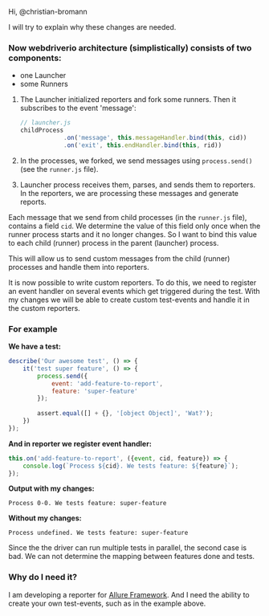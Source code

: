 Hi, @christian-bromann

I will try to explain why these changes are needed.


### Now webdriverio architecture (simplistically) consists of two components:

- one Launcher
- some Runners

1. The Launcher initialized reporters and fork some runners. Then it subscribes to the event 'message':

   ```javascript
   // launcher.js
   childProcess
               .on('message', this.messageHandler.bind(this, cid))
               .on('exit', this.endHandler.bind(this, rid))
   ```

2. In the processes, we forked, we send messages using `process.send()` (see the `runner.js` file).
3. Launcher process receives them, parses, and sends them to reporters. In the reporters, we are processing these messages and generate reports.

Each message that we send from child processes (in the `runner.js` file), contains a field `cid`. We determine the value of this field only once when the runner process starts and it no longer changes. So I want to bind this value to each child (runner) process in the parent (launcher) process.

This will allow us to send custom messages from the child (runner) processes and handle them into reporters.

It is now possible to write custom reporters. To do this, we need to register an event handler on several events which get triggered during the test. With my changes we will be able to create custom test-events and handle it in the custom reporters.

### For example

__We have a test:__

```javascript
describe('Our awesome test', () => {
    it('test super feature', () => {
        process.send({
            event: 'add-feature-to-report',
            feature: 'super-feature'
        });
        
        assert.equal([] + {}, '[object Object]', 'Wat?');
    })
});
```

__And in reporter we register event handler:__

```javascript
this.on('add-feature-to-report', ({event, cid, feature}) => {
    console.log(`Process ${cid}. We tests feature: ${feature}`);
});
```

__Output with my changes:__

```
Process 0-0. We tests feature: super-feature
```

__Without my changes:__

```
Process undefined. We tests feature: super-feature
```

Since the the driver can run multiple tests in parallel, the second case is bad. We can not determine the mapping between features done and tests.

### Why do I need it?

I am developing a reporter for [Allure Framework](https://github.com/allure-framework/allure-mocha). And I need the ability to create your own test-events, such as in the example above.

